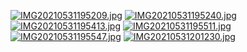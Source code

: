 [![IMG20210531195209.jpg](https://github.com/uploadimagefree/2021/blob/main/IMG20210531195209.jpg?raw=true)](https://github.com/uploadimagefree/2021/blob/main/IMG20210531195209.jpg?raw=true)
[![IMG20210531195240.jpg](https://github.com/uploadimagefree/2021/blob/main/IMG20210531195240.jpg?raw=true)](https://github.com/uploadimagefree/2021/blob/main/IMG20210531195240.jpg?raw=true)
[![IMG20210531195413.jpg](https://github.com/uploadimagefree/2021/blob/main/IMG20210531195413.jpg?raw=true)](https://github.com/uploadimagefree/2021/blob/main/IMG20210531195413.jpg?raw=true)
[![IMG20210531195511.jpg](https://github.com/uploadimagefree/2021/blob/main/IMG20210531195511.jpg?raw=true)](https://github.com/uploadimagefree/2021/blob/main/IMG20210531195511.jpg?raw=true)
[![IMG20210531195547.jpg](https://github.com/uploadimagefree/2021/blob/main/IMG20210531195547.jpg?raw=true)](https://github.com/uploadimagefree/2021/blob/main/IMG20210531195547.jpg?raw=true)
[![IMG20210531201230.jpg](https://github.com/uploadimagefree/2021/blob/main/IMG20210531201230.jpg?raw=true)](https://github.com/uploadimagefree/2021/blob/main/IMG20210531201230.jpg?raw=true)
